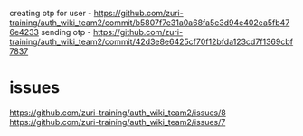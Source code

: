 creating otp for user - https://github.com/zuri-training/auth_wiki_team2/commit/b5807f7e31a0a68fa5e3d94e402ea5fb476e4233
sending otp - https://github.com/zuri-training/auth_wiki_team2/commit/42d3e8e6425cf70f12bfda123cd7f1369cbf7837

# issues
https://github.com/zuri-training/auth_wiki_team2/issues/8
https://github.com/zuri-training/auth_wiki_team2/issues/7